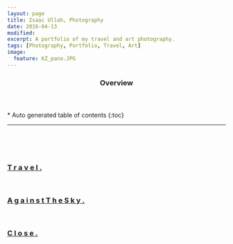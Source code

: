 ```yaml
---
layout: page
title: Isaac Ullah, Photography
date: 2016-04-13
modified: 
excerpt: A portfolio of my travel and art photography. 
tags: [Photography, Portfolio, Travel, Art]
image:
  feature: KZ_pano.JPG
---
```

<section id="table-of-contents" class="toc">
  <header>
    <h3>Overview</h3>
  </header>
<div id="drawer" markdown="1">
*  Auto generated table of contents
{:toc}
</div>
</section><!-- /#table-of-contents -->

---

<br><br><br>

### [T r a v e l .](/photography/Travel)

<br>

### [A g a i n s t   T h e   S k y .](/photography/Against_The_Sky)

<br>

### [C l o s e .](/photography/Close)

<br>



